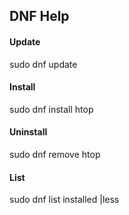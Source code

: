 
## DNF Help

#### Update
sudo dnf update

#### Install
sudo dnf install htop

#### Uninstall
sudo dnf remove htop

#### List
sudo dnf list installed |less

